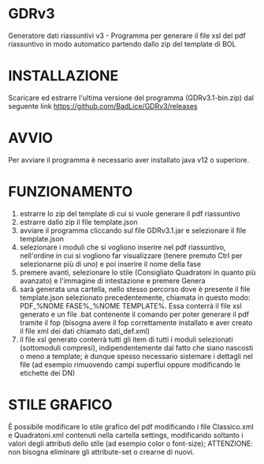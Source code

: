 # GDRv3
Generatore dati riassuntivi v3 - Programma per generare il file xsl del pdf riassuntivo in modo automatico partendo dallo zip del template di BOL

# INSTALLAZIONE
Scaricare ed estrarre l'ultima versione del programma (GDRv3.1-bin.zip) dal seguente link https://github.com/BadLice/GDRv3/releases 

# AVVIO
Per avviare il programma è necessario aver installato java v12 o superiore.

# FUNZIONAMENTO
1. estrarre lo zip del template di cui si vuole generare il pdf riassuntivo
2. estrarre dallo zip il file template.json
3. avviare il programma cliccando sul file GDRv3.1.jar e selezionare il file template.json
4. selezionare i moduli che si vogliono inserire nel pdf riassuntivo, nell'ordine in cui si vogliono far visualizzare (tenere premuto Ctrl per selezionarne più di uno) e poi inserire il nome della fase
5. premere avanti, selezionare lo stile (Consigliato Quadratoni in quanto più avanzato) e l'immagine di intestazione e premere Genera
6. sarà generata una cartella, nello stesso percorso dove è presente il file template.json selezionato precedentemente, chiamata in questo modo: PDF_%NOME FASE%_%NOME TEMPLATE%. Essa conterrà il file xsl generato e un file .bat contenente il comando per poter generare il pdf tramite il fop (bisogna avere il fop correttamente installato e aver creato il file xml dei dati chiamato dati_def.xml)
7. il file xsl generato conterrà tutti gli item di tutti i moduli selezionati (sottomoduli compresi), indipendentemente dal fatto che siano nascosti o meno a template; è dunque spesso necessario sistemare i dettagli nel file (ad esempio rimuovendo campi superflui oppure modificando le etichette dei DN)

# STILE GRAFICO
È possibile modificare lo stile grafico del pdf modificando i file Classico.xml e Quadratoni.xml contenuti nella cartella settings, modificando soltanto i valori degli attributi dello stile (ad esempio color o font-size);
ATTENZIONE: non bisogna eliminare gli attribute-set o crearne di nuovi.
